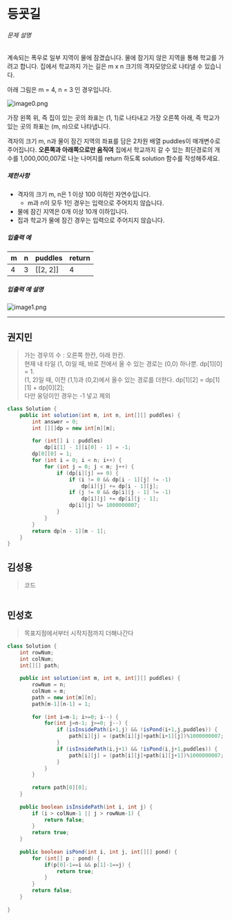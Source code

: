 # 등굣길



###### 문제 설명

계속되는 폭우로 일부 지역이 물에 잠겼습니다. 물에 잠기지 않은 지역을 통해 학교를 가려고 합니다. 집에서 학교까지 가는 길은 m x n 크기의 격자모양으로 나타낼 수 있습니다.

아래 그림은 m = 4, n = 3 인 경우입니다.

![image0.png](https://grepp-programmers.s3.amazonaws.com/files/ybm/056f54e618/f167a3bc-e140-4fa8-a8f8-326a99e0f567.png)

가장 왼쪽 위, 즉 집이 있는 곳의 좌표는 (1, 1)로 나타내고 가장 오른쪽 아래, 즉 학교가 있는 곳의 좌표는 (m, n)으로 나타냅니다.

격자의 크기 m, n과 물이 잠긴 지역의 좌표를 담은 2차원 배열 puddles이 매개변수로 주어집니다. **오른쪽과 아래쪽으로만 움직여** 집에서 학교까지 갈 수 있는 최단경로의 개수를 1,000,000,007로 나눈 나머지를 return 하도록 solution 함수를 작성해주세요.

##### 제한사항

- 격자의 크기 m, n은 1 이상 100 이하인 자연수입니다.
  - m과 n이 모두 1인 경우는 입력으로 주어지지 않습니다.
- 물에 잠긴 지역은 0개 이상 10개 이하입니다.
- 집과 학교가 물에 잠긴 경우는 입력으로 주어지지 않습니다.

##### 입출력 예

| m    | n    | puddles  | return |
| ---- | ---- | -------- | ------ |
| 4    | 3    | [[2, 2]] | 4      |

##### 입출력 예 설명

![image1.png](https://grepp-programmers.s3.amazonaws.com/files/ybm/32c67958d5/729216f3-f305-4ad1-b3b0-04c2ba0b379a.png)





---------------





## 권지민

> 가는 경우의 수 : 오른쪽 한칸, 아래 한칸.  
> 현재 내 타일 (1, 0)일 때, 바로 전에서 올 수 있는 경로는 (0,0) 하나뿐. dp[1][0] = 1.  
> (1, 2)일 때, 이전 (1,1)과 (0,2)에서 올수 있는 경로를 더한다. dp[1][2] = dp[1][1] + dp[0][2];   
> 다만 웅덩이인 경우는 -1 넣고 제외

```java
class Solution {
    public int solution(int m, int n, int[][] puddles) {
        int answer = 0;
        int [][]dp = new int[n][m];
        
        for (int[] i : puddles)
            dp[i[1] - 1][i[0] - 1] = -1;
        dp[0][0] = 1;
        for (int i = 0; i < n; i++) {
            for (int j = 0; j < m; j++) {
                if (dp[i][j] == 0) {
                    if (i != 0 && dp[i - 1][j] != -1)
                        dp[i][j] += dp[i - 1][j];
                    if (j != 0 && dp[i][j - 1] != -1)
                        dp[i][j] += dp[i][j - 1];
                    dp[i][j] %= 1000000007;
                }
            }
        }
        return dp[n - 1][m - 1];
    }
}
```





## 김성용

> 코드

```python

```





## 민성호

> 목표지점에서부터 시작지점까지 더해나간다

```java
class Solution {
    int rowNum;
    int colNum;
    int[][] path;
    
    public int solution(int m, int n, int[][] puddles) {
        rowNum = n;
        colNum = m;
        path = new int[m][n];
        path[m-1][n-1] = 1;
        
        for (int i=m-1; i>=0; i--) {
            for(int j=n-1; j>=0; j--) {
                if (isInsidePath(i+1,j) && !isPond(i+1,j,puddles)) {
                    path[i][j] = (path[i][j]+path[i+1][j])%1000000007;
                }
                if (isInsidePath(i,j+1) && !isPond(i,j+1,puddles)) {
                    path[i][j] = (path[i][j]+path[i][j+1])%1000000007;                    
                }
            }
        }
        
        return path[0][0];
    }
    
    public boolean isInsidePath(int i, int j) {
        if (i > colNum-1 || j > rowNum-1) {
            return false;
        }
        return true;
    }
    
    public boolean isPond(int i, int j, int[][] pond) {
        for (int[] p : pond) {
            if(p[0]-1==i && p[1]-1==j) {
                return true;
            }
        }
        return false;
    }
    
}
```
